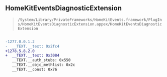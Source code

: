## HomeKitEventsDiagnosticExtension

> `/System/Library/PrivateFrameworks/HomeKitEvents.framework/PlugIns/HomeKitEventsDiagnosticExtension.appex/HomeKitEventsDiagnosticExtension`

```diff

-1277.0.0.1.2
-  __TEXT.__text: 0x2fc4
+1278.5.8.2.0
+  __TEXT.__text: 0x3084
   __TEXT.__auth_stubs: 0x550
   __TEXT.__objc_methlist: 0x2c
   __TEXT.__const: 0x76

```
